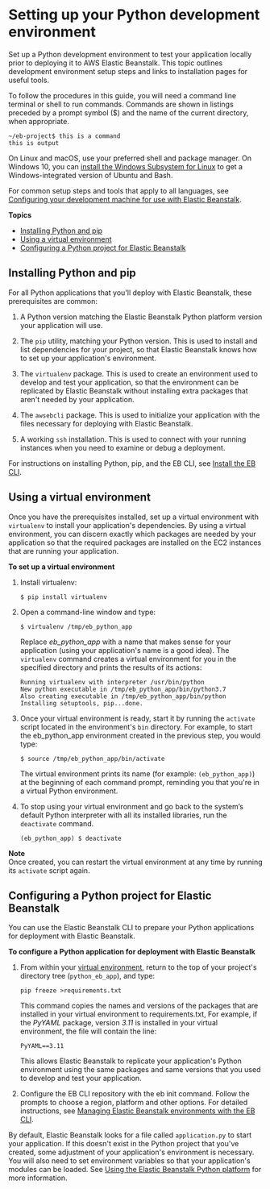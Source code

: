# Setting up your Python development environment<a name="python-development-environment"></a>

Set up a Python development environment to test your application locally prior to deploying it to AWS Elastic Beanstalk\. This topic outlines development environment setup steps and links to installation pages for useful tools\.

To follow the procedures in this guide, you will need a command line terminal or shell to run commands\. Commands are shown in listings preceded by a prompt symbol \($\) and the name of the current directory, when appropriate\.

```
~/eb-project$ this is a command
this is output
```

On Linux and macOS, use your preferred shell and package manager\. On Windows 10, you can [install the Windows Subsystem for Linux](https://docs.microsoft.com/en-us/windows/wsl/install-win10) to get a Windows\-integrated version of Ubuntu and Bash\.

For common setup steps and tools that apply to all languages, see [Configuring your development machine for use with Elastic Beanstalk](chapter-devenv.md)\.

**Topics**
+ [Installing Python and pip](#python-common-prereq)
+ [Using a virtual environment](#python-common-setup-venv)
+ [Configuring a Python project for Elastic Beanstalk](#python-common-configuring)

## Installing Python and pip<a name="python-common-prereq"></a>

For all Python applications that you'll deploy with Elastic Beanstalk, these prerequisites are common:

1. A Python version matching the Elastic Beanstalk Python platform version your application will use\.

1. The `pip` utility, matching your Python version\. This is used to install and list dependencies for your project, so that Elastic Beanstalk knows how to set up your application's environment\.

1. The `virtualenv` package\. This is used to create an environment used to develop and test your application, so that the environment can be replicated by Elastic Beanstalk without installing extra packages that aren't needed by your application\.

1. The `awsebcli` package\. This is used to initialize your application with the files necessary for deploying with Elastic Beanstalk\.

1. A working `ssh` installation\. This is used to connect with your running instances when you need to examine or debug a deployment\.

For instructions on installing Python, pip, and the EB CLI, see [Install the EB CLI](eb-cli3-install.md)\.

## Using a virtual environment<a name="python-common-setup-venv"></a>

Once you have the prerequisites installed, set up a virtual environment with `virtualenv` to install your application's dependencies\. By using a virtual environment, you can discern exactly which packages are needed by your application so that the required packages are installed on the EC2 instances that are running your application\.

**To set up a virtual environment**


1. Install virtualenv:

   ```
   $ pip install virtualenv
   ```

1. Open a command\-line window and type:

   ```
   $ virtualenv /tmp/eb_python_app
   ```

   Replace *eb\_python\_app* with a name that makes sense for your application \(using your application's name is a good idea\)\. The `virtualenv` command creates a virtual environment for you in the specified directory and prints the results of its actions:

   ```
   Running virtualenv with interpreter /usr/bin/python
   New python executable in /tmp/eb_python_app/bin/python3.7
   Also creating executable in /tmp/eb_python_app/bin/python
   Installing setuptools, pip...done.
   ```

1. Once your virtual environment is ready, start it by running the `activate` script located in the environment's `bin` directory\. For example, to start the eb\_python\_app environment created in the previous step, you would type:

   ```
   $ source /tmp/eb_python_app/bin/activate
   ```

   The virtual environment prints its name \(for example: `(eb_python_app)`\) at the beginning of each command prompt, reminding you that you're in a virtual Python environment\.

1. To stop using your virtual environment and go back to the system’s default Python interpreter with all its installed libraries, run the `deactivate` command\.

   ```
   (eb_python_app) $ deactivate
   ```

**Note**  
Once created, you can restart the virtual environment at any time by running its `activate` script again\.

## Configuring a Python project for Elastic Beanstalk<a name="python-common-configuring"></a>

You can use the Elastic Beanstalk CLI to prepare your Python applications for deployment with Elastic Beanstalk\.

**To configure a Python application for deployment with Elastic Beanstalk**

1. From within your [virtual environment](#python-common-setup-venv), return to the top of your project's directory tree \(`python_eb_app`\), and type:

   ```
   pip freeze >requirements.txt
   ```

   This command copies the names and versions of the packages that are installed in your virtual environment to requirements\.txt, For example, if the *PyYAML* package, version *3\.11* is installed in your virtual environment, the file will contain the line:

   ```
   PyYAML==3.11
   ```

   This allows Elastic Beanstalk to replicate your application's Python environment using the same packages and same versions that you used to develop and test your application\.

1. Configure the EB CLI repository with the eb init command\. Follow the prompts to choose a region, platform and other options\. For detailed instructions, see [Managing Elastic Beanstalk environments with the EB CLI](eb-cli3-getting-started.md)\.

By default, Elastic Beanstalk looks for a file called `application.py` to start your application\. If this doesn't exist in the Python project that you've created, some adjustment of your application's environment is necessary\. You will also need to set environment variables so that your application's modules can be loaded\. See [Using the Elastic Beanstalk Python platform](create-deploy-python-container.md) for more information\.
